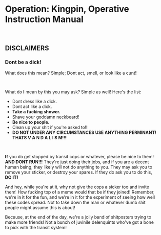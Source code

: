 # Operation: Kingpin, Operative Instruction Manual

&nbsp;
&nbsp;
&nbsp;

## **DISCLAIMERS**

###	Dont be a dick!
What does this mean? Simple; Dont act, smell, or look like a cunt!!

&nbsp;
&nbsp;
&nbsp;

What do I mean by this you may ask? Simple as well! Here's the list:

* Dont dress like a dick.
* Dont act like a dick.
* **Take a fucking shower.**
* Shave your goddamn neckbeard!
* **Be nice to people.**
* Clean up your shit if you're asked to!!
* **DO NOT UNDER ANY CIRCUMSTANCES USE ANYTHING PERMINANT! THATS V A N D A L I S M!!!**

&nbsp;
&nbsp;
&nbsp;

**If** you do get stopped by transit cops or whatever, please be nice to them! **AND DONT RUN!!!** They're just doing their jobs, and if you are a decent human being, they likely will not do anything to you. They may ask you to remove your sticker, or destroy your spares. If they do ask you to do this, **DO IT!**

And hey, while you're at it, why not give the cops a sicker too and invite them! How fucking top of a meme would that be if they joined! Remember, we're in it for the fun, and we're in it for the experiment of seeing how well these codes spread. Not to take down the man or whatever dumb shit people might assume this is about!

Because, at the end of the day, we're a jolly band of shitposters trying to make more friends! Not a bunch of juvinile delenquints who've got a bone to pick with the transit system!